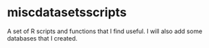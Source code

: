 # miscdatasetsscripts

A set of R scripts and functions that I find useful.
I will also add some databases that I created.
